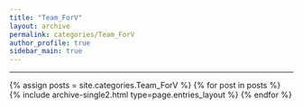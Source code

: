 ```yaml
---
title: "Team_ForV"
layout: archive
permalink: categories/Team_ForV
author_profile: true
sidebar_main: true
---
```


<!-- 공백이 포함되어 있는 카테고리 이름의 경우 site.categories['a b c'] 이런식으로! -->

***

{% assign posts = site.categories.Team_ForV %}
{% for post in posts %} {% include archive-single2.html type=page.entries_layout %} {% endfor %}